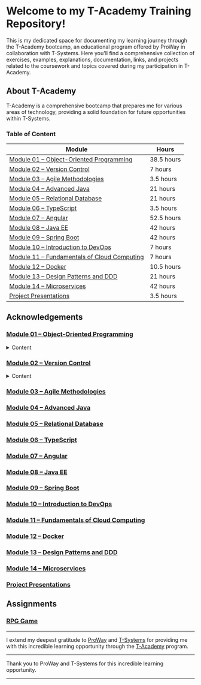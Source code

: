 # Welcome to my T-Academy Training Repository!

This is my dedicated space for documenting my learning journey through the T-Academy bootcamp, an educational program offered by ProWay in collaboration with T-Systems. Here you'll find a comprehensive collection of exercises, examples, explanations, documentation, links, and projects related to the coursework and topics covered during my participation in T-Academy.

## About T-Academy

T-Academy is a comprehensive bootcamp that prepares me for various areas of technology, providing a solid foundation for future opportunities within T-Systems.

### Table of Content
| Module                                                                             | Hours                                         |
|------------------------------------------------------------------------------------|-----------------------------------------------|
| [Module 01 – Object-Oriented Programming](#module-01)                               | 38.5 hours                                    |
| [Module 02 – Version Control](#module-02)                                           | 7 hours                                       |
| [Module 03 – Agile Methodologies](#module-03)                                       | 3.5 hours                                     |
| [Module 04 – Advanced Java](#module-04)                                             | 21 hours                                      |
| [Module 05 – Relational Database](#module-05)                                       | 21 hours                                      |
| [Module 06 – TypeScript](#module-06)                                                | 3.5 hours                                     |
| [Module 07 – Angular](#module-07)                                                   | 52.5 hours                                    |
| [Module 08 – Java EE](#module-08)                                                   | 42 hours                                      |
| [Module 09 – Spring Boot](#module-09)                                               | 42 hours                                      |
| [Module 10 – Introduction to DevOps](#module-10)                                    | 7 hours                                       |
| [Module 11 – Fundamentals of Cloud Computing](#module-11)                           | 7 hours                                       |
| [Module 12 – Docker](#module-12)                                                    | 10.5 hours                                    |
| [Module 13 – Design Patterns and DDD](#module-13)                                   | 21 hours                                      |
| [Module 14 – Microservices](#module-14)                                             | 42 hours                                      |
| [Project Presentations](#project-presentations)                                      | 3.5 hours                                     |

## Acknowledgements

### [Module 01 – Object-Oriented Programming](#module-01)

<details><summary>Content</summary>

- [X] Programming Paradigms
  <details>

    - Procedural Programming: Focuses on procedures or routines.
    - Object-Oriented Programming (OOP): Focuses on objects that contain data and methods.

  </details>

- [X] Class diagrams
  <details>
  <summary>Details</summary>

    - Classes: Represented by rectangles with three compartments (name, attributes, methods).
    - Relationships:
        - Association: A "uses-a" relationship.
        - Aggregation: A "has-a" relationship, parts can exist independently.
        - Composition: A "contains-a" relationship, parts cannot exist independently.
  </details>

- [X] Abstraction
  <details>
  <summary>Details</summary>

    - Concept: Hiding complex implementation details and showing only the essential features of an object.
  </details>

- [X] Classes
  <details>
  <summary>Details</summary>

    - Concept: Blueprint for objects. Defines the data and behavior that objects can have.
  </details>

- [X] Objects
  <details>
  <summary>Details</summary>

    - Instance: A unique occurrence of a class. Has its own set of data and methods.
  </details>

- [X] Encapsulation
  <details>
  <summary>Details</summary>

    - Concept: Bundling the data (attributes) and methods (functions) that operate on the data into a single unit (class).
  </details>

- [X] Inheritance
  <details>
  <summary>Details</summary>

    - Concept: Mechanism where a new class (derived or child class) is created from an existing class (base or parent class).
  </details>

- [X] Polymorphism
  <details>
  <summary>Details</summary>

    - Concept: Ability of an object to take on many forms. Allows methods to be defined in multiple ways.
  </details>

- [X] ENUM
  <details>
  <summary>Details</summary>

    - Concept: Special class that represents a group of constants (unchangeable variables).
  </details>

- [X] Interfaces
  <details>
  <summary>Details</summary>

    - Concept: Blueprint of a class. Specifies a set of methods that a class must implement.
  </details>

- [X] OOP Concepts
  <details>
  <summary>Details</summary>

    - Coupling: Degree of dependency between classes or modules.
    - Cohesion: Degree to which elements inside a module belong together.
    - Association: Relationship between classes where one class uses the functionalities of another.
    - Aggregation: "Has-a" relationship where one class contains references to another class.
    - Composition: "Contains-a" relationship where one class contains objects of another class.
  </details>

- [X] SOLID Principles
  <details>
  <summary>Details</summary>

    - Single Responsibility Principle (SRP): A class should have only one reason to change.
    - Open/Closed Principle (OCP): Software entities (classes, modules, functions) should be open for extension, but closed for modification.
    - Liskov Substitution Principle (LSP): Objects of a superclass should be replaceable with objects of its subclasses without affecting the functionality.
    - Interface Segregation Principle (ISP): Clients should not be forced to depend on interfaces they do not use.
    - Dependency Inversion Principle (DIP): High-level modules should not depend on low-level modules. Both should depend on abstractions.
  </details>

</details>

### [Module 02 – Version Control](#module-02)

<details><summary>Content</summary>

- [ ] Git
  <details>
  <summary>Details</summary>

    - Installation and Configuration of Git
    - Repository Creation
    - Basic Commands
        - git init
        - git add
        - git commit
        - git status
        - git diff
        - git reset
        - git log
    - Branches and Workflow
        - Branch Creation
        - Branch Merging
        - Conflict Resolution
        - Git Flow
    - Advanced Commands
        - git rebase
        - git cherry-pick
        - git reset
        - git bisect
    - Hooks
    - Ignoring Files and Directories
    - Working with Submodules
  </details>

- [ ] GitHub
  <details>
  <summary>Details</summary>

    - What is GitHub
    - Account Creation
    - SSH Key Configuration
    - Remote Repository Creation
    - Repository Cloning
    - Linking Local Repository to Remote
    - Monorepo vs Multi-repo
    - Team Collaboration
        - Collaboration on Projects with GitHub
        - Issues
        - Pull Requests and Code Review
        - Team Conflict Resolution
        - Protected Branches
    - GitHub Flow
    - GitHub Projects
    - GitHub Organizations
    - Template Repositories
  </details>

</details>


### [Module 03 – Agile Methodologies](#module-03---agile-methodologies)

[//]: # (TODO)
### [Module 04 – Advanced Java](#module-04---advanced-java)

[//]: # (TODO)
### [Module 05 – Relational Database](#module-05---relational-database)

[//]: # (TODO)
### [Module 06 – TypeScript](#module-06---typescript)

[//]: # (TODO)
### [Module 07 – Angular](#module-07---angular)

[//]: # (TODO)
### [Module 08 – Java EE](#module-08---java-ee)

[//]: # (TODO)
### [Module 09 – Spring Boot](#module-09---spring-boot)

[//]: # (TODO)
### [Module 10 – Introduction to DevOps](#module-10---introduction-to-devops)

[//]: # (TODO)
### [Module 11 – Fundamentals of Cloud Computing](#module-11---fundamentals-of-cloud-computing)

[//]: # (TODO)
### [Module 12 – Docker](#module-12---docker)

[//]: # (TODO)
### [Module 13 – Design Patterns and DDD](#module-13---design-patterns-and-ddd)

[//]: # (TODO)
### [Module 14 – Microservices](#module-14---microservices)

[//]: # (TODO)
### [Project Presentations](#project-presentations)

[//]: # (TODO)
## Assignments

### [RPG Game](https://github.com/thealexcesar/T-Academy/tree/main/src/assignments)

---

I extend my deepest gratitude to [ProWay](https://www.proway.com.br) and [T-Systems](https://www.t-systems.com) for providing me with this incredible learning opportunity through the
[T-Academy]([https://www.t-academy.com](https://www.proway.com.br/blog/t-academy-uma-jornada-para-moldar-o-futuro-digital-com-a-t-systems-e-ready-proway)) program.

---

Thank you to ProWay and T-Systems for this incredible learning opportunity.

---
